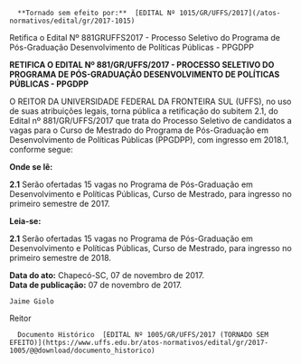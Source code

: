       **Tornado sem efeito por:**  [EDITAL Nº 1015/GR/UFFS/2017](/atos-normativos/edital/gr/2017-1015) 

   Retifica o Edital Nº 881GRUFFS2017 - Processo Seletivo do Programa de Pós-Graduação Desenvolvimento de Políticas Públicas - PPGDPP  

**RETIFICA O EDITAL Nº 881/GR/UFFS/2017 - PROCESSO SELETIVO DO PROGRAMA DE PÓS-GRADUAÇÃO DESENVOLVIMENTO DE POLÍTICAS PÚBLICAS - PPGDPP**

  

 O REITOR DA UNIVERSIDADE FEDERAL DA FRONTEIRA SUL (UFFS), no uso de suas atribuições legais, torna pública a retificação do subitem 2.1, do Edital nº 881/GR/UFFS/2017 que trata do Processo Seletivo de candidatos a vagas para o Curso de Mestrado do Programa de Pós-Graduação em Desenvolvimento de Políticas Públicas (PPGDPP), com ingresso em 2018.1, conforme segue:

  

 **Onde se lê:**

 **2.1** Serão ofertadas 15 vagas no Programa de Pós-Graduação em Desenvolvimento e Políticas Públicas, Curso de Mestrado, para ingresso no primeiro semestre de 2017.

  

 **Leia-se:**

 **2.1** Serão ofertadas 15 vagas no Programa de Pós-Graduação em Desenvolvimento e Políticas Públicas, Curso de Mestrado, para ingresso no primeiro semestre de 2018.

   **Data do ato:** Chapecó-SC, 07 de novembro de 2017.   
 **Data de publicação:**  07 de novembro de 2017. 

    Jaime Giolo   
 Reitor 

      Documento Histórico  [EDITAL Nº 1005/GR/UFFS/2017 (TORNADO SEM EFEITO)](https://www.uffs.edu.br/atos-normativos/edital/gr/2017-1005/@@download/documento_historico)     
      